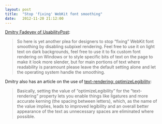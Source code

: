 ```yaml
---
layout: post
title:  "Stop 'fixing' WebKit font smoothing"
date:   2012-11-20 21:12:00
---
```

[Dmitry Fadeyev of UsabilityPost](http://www.usabilitypost.com/2012/11/05/stop-fixing-font-smoothing/):

> So here is yet another plea for designers to stop “fixing” WebKit font smoothing by disabling subpixel rendering. Feel free to use it on light text on dark backgrounds, feel free to use it to fix custom font rendering on Windows or to style specific bits of text on the page to make it look more slender, but for main portions of text where readability is paramount please leave the default setting alone and let the operating system handle the smoothing.

Dmitry also has an article on the use of [text-rendering: optimizeLegibility](http://www.usabilitypost.com/2012/11/06/optimize-legibility/):

> Basically, setting the value of “optimizeLegibility” for the “text-rendering” property lets you enable things like ligatures and more accurate kerning (the spacing between letters), which, as the name of the value implies, leads to improved legibility and an overall better appearance of the text as unnecessary spaces are eliminated where possible.